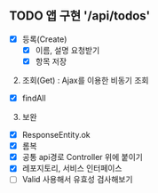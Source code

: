## TODO 앱 구현 '/api/todos'

- [x] 등록(Create)
  - [x] 이름, 설명 요청받기
  - [x] 항목 저장
2. 조회(Get) : Ajax를 이용한 비동기 조회
- [x] findAll

3. 보완
- [x] ResponseEntity.ok
- [x] 롬복
- [x] 공통 api경로 Controller 위에 붙이기
- [x] 레포지토리, 서비스 인터페이스
- [ ] Valid 사용해서 유효성 검사해보기